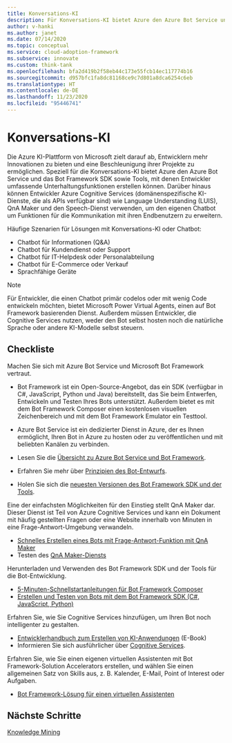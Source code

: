 ```yaml
---
title: Konversations-KI
description: Für Konversations-KI bietet Azure den Azure Bot Service und das Bot Framework-SDK sowie Tools, mit denen Entwickler umfassende Unterhaltungsfunktionen erstellen können.
author: v-hanki
ms.author: janet
ms.date: 07/14/2020
ms.topic: conceptual
ms.service: cloud-adoption-framework
ms.subservice: innovate
ms.custom: think-tank
ms.openlocfilehash: bfa2d419b2f58eb44c173e55fcb14ec117774b16
ms.sourcegitcommit: d957bfc1fa8dc81168ce9c7d801a8dca6254c6eb
ms.translationtype: HT
ms.contentlocale: de-DE
ms.lasthandoff: 11/23/2020
ms.locfileid: "95446741"
---
```

# <a name="conversational-ai"></a>Konversations-KI

Die Azure KI-Plattform von Microsoft zielt darauf ab, Entwicklern mehr Innovationen zu bieten und eine Beschleunigung ihrer Projekte zu ermöglichen. Speziell für die Konversations-KI bietet Azure den Azure Bot Service und das Bot Framework SDK sowie Tools, mit denen Entwickler umfassende Unterhaltungsfunktionen erstellen können. Darüber hinaus können Entwickler Azure Cognitive Services (domänenspezifische KI-Dienste, die als APIs verfügbar sind) wie Language Understanding (LUIS), QnA Maker und den Speech-Dienst verwenden, um den eigenen Chatbot um Funktionen für die Kommunikation mit ihren Endbenutzern zu erweitern.

Häufige Szenarien für Lösungen mit Konversations-KI oder Chatbot:

- Chatbot für Informationen (Q&A)
- Chatbot für Kundendienst oder Support
- Chatbot für IT-Helpdesk oder Personalabteilung
- Chatbot für E-Commerce oder Verkauf
- Sprachfähige Geräte

> [!NOTE]
> Für Entwickler, die einen Chatbot primär codelos oder mit wenig Code entwickeln möchten, bietet Microsoft Power Virtual Agents, einen auf Bot Framework basierenden Dienst. Außerdem müssen Entwickler, die Cognitive Services nutzen, weder den Bot selbst hosten noch die natürliche Sprache oder andere KI-Modelle selbst steuern.

## <a name="checklist"></a>Checkliste

Machen Sie sich mit Azure Bot Service und Microsoft Bot Framework vertraut.

- Bot Framework ist ein Open-Source-Angebot, das ein SDK (verfügbar in C#, JavaScript, Python und Java) bereitstellt, das Sie beim Entwerfen, Entwickeln und Testen Ihres Bots unterstützt. Außerdem bietet es mit dem Bot Framework Composer einen kostenlosen visuellen Zeichenbereich und mit dem Bot Framework Emulator ein Testtool.
- Azure Bot Service ist ein dedizierter Dienst in Azure, der es Ihnen ermöglicht, Ihren Bot in Azure zu hosten oder zu veröffentlichen und mit beliebten Kanälen zu verbinden.

- Lesen Sie die [Übersicht zu Azure Bot Service und Bot Framework](/azure/bot-service/bot-service-overview-introduction?view=azure-bot-service-4.0).
- Erfahren Sie mehr über [Prinzipien des Bot-Entwurfs](/azure/bot-service/bot-service-design-principles?view=azure-bot-service-4.0).
- Holen Sie sich die [neuesten Versionen des Bot Framework SDK und der Tools](/azure/bot-service/what-is-new?view=azure-bot-service-4.0).

Eine der einfachsten Möglichkeiten für den Einstieg stellt QnA Maker dar. Dieser Dienst ist Teil von Azure Cognitive Services und kann ein Dokument mit häufig gestellten Fragen oder eine Website innerhalb von Minuten in eine Frage-Antwort-Umgebung verwandeln.

- [Schnelles Erstellen eines Bots mit Frage-Antwort-Funktion mit QnA Maker](/azure/bot-service/bot-builder-tutorial-add-qna?tabs=csharp&view=azure-bot-service-4.0)
- Testen des [QnA Maker-Diensts](https://www.qnamaker.ai/)

Herunterladen und Verwenden des Bot Framework SDK und der Tools für die Bot-Entwicklung.

- [5-Minuten-Schnellstartanleitungen für Bot Framework Composer](/composer/)
- [Erstellen und Testen von Bots mit dem Bot Framework SDK (C#, JavaScript, Python)](/azure/bot-service/dotnet/bot-builder-dotnet-sdk-quickstart?view=azure-bot-service-4.0)

Erfahren Sie, wie Sie Cognitive Services hinzufügen, um Ihren Bot noch intelligenter zu gestalten.

- [Entwicklerhandbuch zum Erstellen von KI-Anwendungen](https://www.oreilly.com/library/view/a-developers-guide/9781492080619/) (E-Book)
- Informieren Sie sich ausführlicher über [Cognitive Services](/azure/cognitive-services/).

Erfahren Sie, wie Sie einen eigenen virtuellen Assistenten mit Bot Framework-Solution Accelerators erstellen, und wählen Sie einen allgemeinen Satz von Skills aus, z. B. Kalender, E-Mail, Point of Interest oder Aufgaben.

- [Bot Framework-Lösung für einen virtuellen Assistenten](https://microsoft.github.io/botframework-solutions/index)

## <a name="next-steps"></a>Nächste Schritte

[Knowledge Mining](./knowledge-mining.md)
